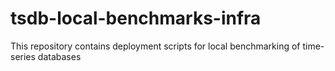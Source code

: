 # tsdb-local-benchmarks-infra
This repository contains deployment scripts for local benchmarking of time-series databases 

